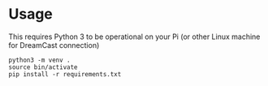 # Usage
This requires Python 3 to be operational on your Pi (or other Linux machine for DreamCast connection)

    python3 -m venv .
    source bin/activate
    pip install -r requirements.txt